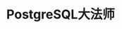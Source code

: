 ---
title: PostgreSQL大法师
weight: 60
summary: >
  PostgreSQL 开发，使用，运维，管理，诊断，调优的的经验
icon: fas fa-balance-scale
tags: [PostgreSQL]
---